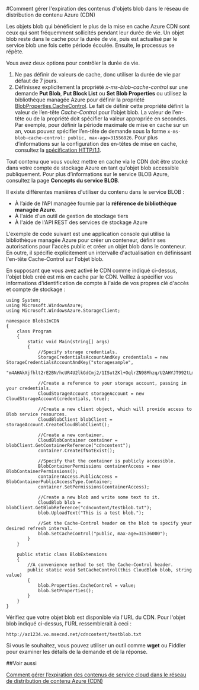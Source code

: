 <properties 
 pageTitle="Comment gérer l'expiration des contenus d'objets blob dans le réseau de distribution de contenu Azure (CDN)" 
 description="" 
 services="cdn" 
 documentationCenter=".NET" 
 authors="zhangmanling" 
 manager="dwrede" 
 editor=""/>
<tags 
 ms.service="cdn" 
 ms.workload="media" 
 ms.tgt_pltfrm="na" 
 ms.devlang="dotnet" 
 ms.topic="article" 
 ms.date="04/25/2015" 
 ms.author="mazha"/>


#Comment gérer l'expiration des contenus d'objets blob dans le réseau de distribution de contenu Azure (CDN)  

Les objets blob qui bénéficient le plus de la mise en cache Azure CDN sont ceux qui sont fréquemment sollicités pendant leur durée de vie. Un objet blob reste dans le cache pour la durée de vie, puis est actualisé par le service blob une fois cette période écoulée. Ensuite, le processus se répète.

Vous avez deux options pour contrôler la durée de vie.

1.	Ne pas définir de valeurs de cache, donc utiliser la durée de vie par défaut de 7 jours. 
2.	Définissez explicitement la propriété *x-ms-blob-cache-control* sur une demande **Put Blob**, **Put Block List** ou **Set Blob Properties** ou utilisez la bibliothèque managée Azure pour définir la propriété [BlobProperties.CacheControl](https://msdn.microsoft.com/library/microsoft.windowsazure.storage.blob.blobproperties.cachecontrol.aspx). Le fait de définir cette propriété définit la valeur de l’en-tête *Cache-Control* pour l’objet blob. La valeur de l'en-tête ou de la propriété doit spécifier la valeur appropriée en secondes. Par exemple, pour définir la période maximale de mise en cache sur un an, vous pouvez spécifier l’en-tête de demande sous la forme `x-ms-blob-cache-control: public, max-age=31556926`. Pour plus d’informations sur la configuration des en-têtes de mise en cache, consultez la [spécification HTTP/1.1](http://www.w3.org/Protocols/rfc2616/rfc2616-sec13.html).  

Tout contenu que vous voulez mettre en cache via le CDN doit être stocké dans votre compte de stockage Azure en tant qu'objet blob accessible publiquement. Pour plus d’informations sur le service BLOB Azure, consultez la page **Concepts du service BLOB**.

Il existe différentes manières d'utiliser du contenu dans le service BLOB :

-	À l’aide de l’API managée fournie par la **référence de bibliothèque managée Azure**.
-	À l'aide d'un outil de gestion de stockage tiers
-	À l'aide de l'API REST des services de stockage Azure  

L'exemple de code suivant est une application console qui utilise la bibliothèque managée Azure pour créer un conteneur, définir ses autorisations pour l'accès public et créer un objet blob dans le conteneur. En outre, il spécifie explicitement un intervalle d'actualisation en définissant l'en-tête Cache-Control sur l'objet blob.

En supposant que vous avez activé le CDN comme indiqué ci-dessus, l'objet blob créé est mis en cache par le CDN. Veillez à spécifier vos informations d'identification de compte à l'aide de vos propres clé d'accès et compte de stockage :

	using System;
	using Microsoft.WindowsAzure;
	using Microsoft.WindowsAzure.StorageClient;
	
	namespace BlobsInCDN
	{
	    class Program
	    {
	        static void Main(string[] args)
	        {
	            //Specify storage credentials.
	            StorageCredentialsAccountAndKey credentials = new StorageCredentialsAccountAndKey("storagesample",
	                "m4AHAkXjfhlt2rE2BN/hcUR4U2lkGdCmj2/1ISutZKl+OqlrZN98Mhzq/U2AHYJT992tLmrkFW+mQgw9loIVCg==");
	            
	            //Create a reference to your storage account, passing in your credentials.
	            CloudStorageAccount storageAccount = new CloudStorageAccount(credentials, true);
	            
	            //Create a new client object, which will provide access to Blob service resources.
	            CloudBlobClient blobClient = storageAccount.CreateCloudBlobClient();
	
	            //Create a new container.
	            CloudBlobContainer container = blobClient.GetContainerReference("cdncontent");
	            container.CreateIfNotExist();
	
	            //Specify that the container is publicly accessible.
	            BlobContainerPermissions containerAccess = new BlobContainerPermissions();
	            containerAccess.PublicAccess = BlobContainerPublicAccessType.Container;
	            container.SetPermissions(containerAccess);
	
	            //Create a new blob and write some text to it.
	            CloudBlob blob = blobClient.GetBlobReference("cdncontent/testblob.txt");
	            blob.UploadText("This is a test blob.");
	
	            //Set the Cache-Control header on the blob to specify your desired refresh interval.
	            blob.SetCacheControl("public, max-age=31536000");
	        }
	    }
	
	    public static class BlobExtensions
	    {
	        //A convenience method to set the Cache-Control header.
	        public static void SetCacheControl(this CloudBlob blob, string value)
	        {
	            blob.Properties.CacheControl = value;
	            blob.SetProperties();
	        }
	    }
	}

Vérifiez que votre objet blob est disponible via l'URL du CDN. Pour l'objet blob indiqué ci-dessus, l'URL ressemblerait à ceci :

	http://az1234.vo.msecnd.net/cdncontent/testblob.txt  

Si vous le souhaitez, vous pouvez utiliser un outil comme **wget** ou Fiddler pour examiner les détails de la demande et de la réponse.

##Voir aussi

[Comment gérer l’expiration des contenus de service cloud dans le réseau de distribution de contenu Azure (CDN)](./cdn-manage-expiration-of-cloud-service-content.md)

<!---HONumber=July15_HO4-->